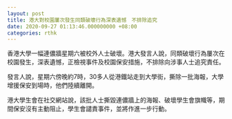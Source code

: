 ```yaml
---
layout: post
title: 港大對校園屢次發生同類破壞行為深表遺憾　不排除追究
date: 2020-09-27 01:13:46.000000000 +08:00
categories: rthk
---
```


香港大學一幅連儂牆星期六被校外人士破壞。港大發言人說，同類破壞行為屢次在校園發生，深表遺憾，正檢視事件及校園保安措施，不排除向涉事人士追究責任。

發言人說，星期六傍晚約7時，30多人從港鐵站走到大學街，撕除一批海報，大學增援保安到場時，他們陸續離開。

港大學生會在社交網站說，該批人士撕毀連儂牆上的海報、破壞學生會旗幟等，期間保安沒有主動阻止，學生會譴責事件，並將作進一步行動。
